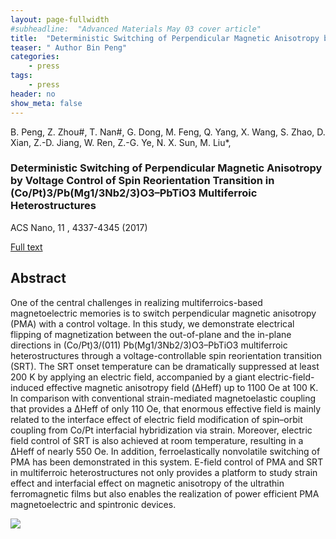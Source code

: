 ```yaml
---
layout: page-fullwidth
#subheadline:  "Advanced Materials May 03 cover article"
title:  "Deterministic Switching of Perpendicular Magnetic Anisotropy by Voltage Control of Spin Reorientation Transition in (Co/Pt)3/Pb(Mg1/3Nb2/3)O3–PbTiO3 Multiferroic Heterostructures"
teaser: " Author Bin Peng"
categories:
    - press
tags:
    - press
header: no
show_meta: false
---
```

<!--more-->
<!--<div class="row">-->
<div >
<p>B. Peng, Z. Zhou#, T. Nan#, G. Dong, M. Feng, Q. Yang, X. Wang, S. Zhao, D. Xian, Z.-D. Jiang, W. Ren, Z.-G. Ye, N. X. Sun, M. Liu*, <h3>Deterministic Switching of Perpendicular Magnetic Anisotropy by Voltage Control of Spin Reorientation Transition in (Co/Pt)3/Pb(Mg1/3Nb2/3)O3–PbTiO3 Multiferroic Heterostructures</h3> ACS Nano, 11 , 4337-4345 (2017)</p><a href=")http://pubs.acs.org/doi/abs/10.1021/acsnano.7b01547">Full text</a>
</div>
<div style="display: inline-block;">
<h2>Abstract</h2>

<p>One of the central challenges in realizing multiferroics-based magnetoelectric memories is to switch perpendicular magnetic anisotropy (PMA) with a control voltage. In this study, we demonstrate electrical flipping of magnetization between the out-of-plane and the in-plane directions in (Co/Pt)3/(011) Pb(Mg1/3Nb2/3)O3–PbTiO3 multiferroic heterostructures through a voltage-controllable spin reorientation transition (SRT). The SRT onset temperature can be dramatically suppressed at least 200 K by applying an electric field, accompanied by a giant electric-field-induced effective magnetic anisotropy field (ΔHeff) up to 1100 Oe at 100 K. In comparison with conventional strain-mediated magnetoelastic coupling that provides a ΔHeff of only 110 Oe, that enormous effective field is mainly related to the interface effect of electric field modification of spin–orbit coupling from Co/Pt interfacial hybridization via strain. Moreover, electric field control of SRT is also achieved at room temperature, resulting in a ΔHeff of nearly 550 Oe. In addition, ferroelastically nonvolatile switching of PMA has been demonstrated in this system. E-field control of PMA and SRT in multiferroic heterostructures not only provides a platform to study strain effect and interfacial effect on magnetic anisotropy of the ultrathin ferromagnetic films but also enables the realization of power efficient PMA magnetoelectric and spintronic devices.</p>

<img src="{{ site.urlimg }}binpeng-04-10.png" class="aligncenter">
</div>


